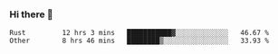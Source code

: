 ### Hi there 👋

<!--
**WShiBin/WShiBin** is a ✨ _special_ ✨ repository because its `README.md` (this file) appears on your GitHub profile.

Here are some ideas to get you started:

- 🔭 I’m currently working on ...
- 🌱 I’m currently learning ...
- 👯 I’m looking to collaborate on ...
- 🤔 I’m looking for help with ...
- 💬 Ask me about ...
- 📫 How to reach me: ...
- 😄 Pronouns: ...
- ⚡ Fun fact: ...
-->

<!--START_SECTION:waka-->

```text
Rust         12 hrs 3 mins   ███████████▓░░░░░░░░░░░░░   46.67 %
Other        8 hrs 46 mins   ████████▒░░░░░░░░░░░░░░░░   33.93 %
```

<!--END_SECTION:waka-->
